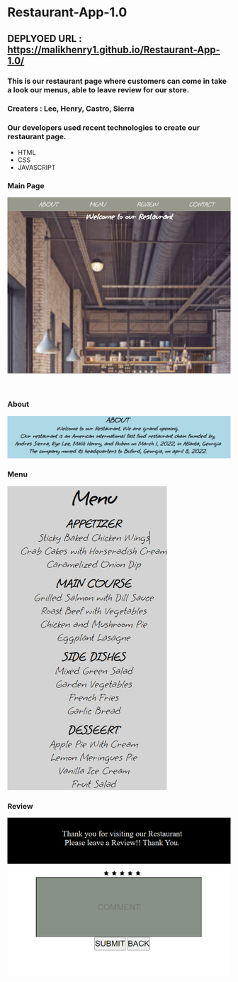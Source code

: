 # Restaurant-App-1.0

## DEPLYOED URL :  https://malikhenry1.github.io/Restaurant-App-1.0/

### This is our restaurant page where customers can come in take a look our menus, able to leave review for our store.

### Creaters : Lee, Henry, Castro, Sierra

### Our developers used recent technologies to create our restaurant page. 
* HTML
* CSS
* JAVASCRIPT

### Main Page 

![main](https://github.com/kProtect/Restaurant-App-1.0/blob/main/assets/image/Main.PNG?raw=true)
</br>
</br>
</br>

### About

![about](https://github.com/kProtect/Restaurant-App-1.0/blob/main/assets/image/about.PNG?raw=true)


### Menu

![menu](https://github.com/kProtect/Restaurant-App-1.0/blob/main/assets/image/menu.PNG?raw=true)

### Review 

![Review](https://github.com/kProtect/Restaurant-App-1.0/blob/main/assets/image/review.PNG?raw=true)
